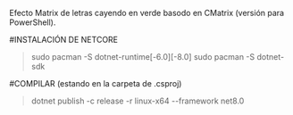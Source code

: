 Efecto Matrix de letras cayendo en verde basodo en CMatrix (versión para PowerShell).

#INSTALACIÓN DE NETCORE
>sudo pacman -S dotnet-runtime[-6.0][-8.0]
>sudo pacman -S dotnet-sdk

#COMPILAR (estando en la carpeta de .csproj)
>dotnet publish -c release -r linux-x64 --framework net8.0